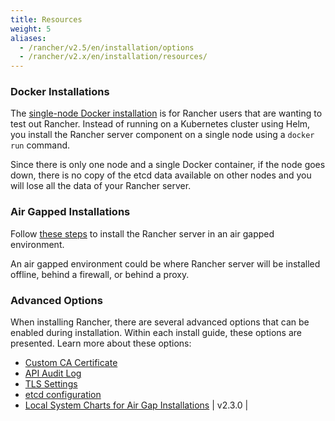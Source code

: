 ```yaml
---
title: Resources
weight: 5
aliases:
  - /rancher/v2.5/en/installation/options
  - /rancher/v2.x/en/installation/resources/
---
```


### Docker Installations

The [single-node Docker installation](rancher-on-a-single-node-with-docker.md) is for Rancher users that are wanting to test out Rancher. Instead of running on a Kubernetes cluster using Helm, you install the Rancher server component on a single node using a `docker run` command.

Since there is only one node and a single Docker container, if the node goes down, there is no copy of the etcd data available on other nodes and you will lose all the data of your Rancher server.

### Air Gapped Installations

Follow [these steps](air-gapped-helm-cli-install.md) to install the Rancher server in an air gapped environment.

An air gapped environment could be where Rancher server will be installed offline, behind a firewall, or behind a proxy.

### Advanced Options

When installing Rancher, there are several advanced options that can be enabled during installation. Within each install guide, these options are presented. Learn more about these options:

- [Custom CA Certificate](installation/options/custom-ca-root-certificate/)
- [API Audit Log](installation/options/api-audit-log/)
- [TLS Settings](installation/options/tls-settings/)
- [etcd configuration](installation/options/etcd/)
- [Local System Charts for Air Gap Installations](installation/options/local-system-charts) | v2.3.0          |
